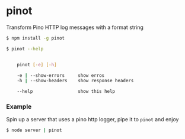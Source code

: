 # pinot

Transform Pino HTTP log messages with a format string

```sh
$ npm install -g pinot
```

```sh
$ pinot --help
```

```sh

    pinot [-e] [-h]

    -e | --show-errors     show erros
    -h | --show-headers    show response headers

    --help                 show this help
```


### Example

Spin up a server that uses a pino http logger, pipe it to `pinot` and enjoy

```sh
$ node server | pinot
```

